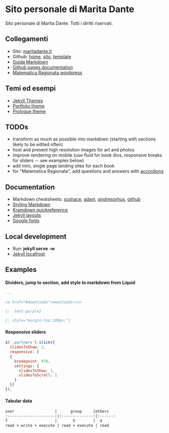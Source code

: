 # Sito personale di Marita Dante

Sito personale di Marita Dante.
Tutti i diritti riservati.

## Collegamenti

* Sito: [maritadante.it](https://maritadante.it/)
* Github: [home](https://github.com/maritadante), [sito](https://github.com/maritadante/maritadante.github.io), [template](https://github.com/t413/SinglePaged)
* [Guida Markdown](https://informaticabrutta.it/markdown-guida/)
* [Github pages documentation](https://help.github.com/en/github/working-with-github-pages)
* [Matematica Ragionata wordpress](https://matematicaragionata.wordpress.com/curriculum)

## Temi ed esempi

* [Jekyll Themes](http://jekyllthemes.org)
* [Portfolio theme](http://bogoli.github.io/-folio/)
* [Prologue theme](https://chrisbobbe.github.io/jekyll-theme-prologue)

## TODOs

* transform as much as possible into markdown (starting with sections likely to be edited often)
* host and present high resolution images for art and photos
* improve rendering on mobile (use fluid for book divs, responsive breaks for sliders -- see examples below)
* add mini, single page landing sites for each book
* for "Matematica Ragionata", add questions and answers with [accordions](https://raw.githubusercontent.com/cesium/codeweek15/gh-pages/_posts/2000-01-02-activities.md)

## Documentation

* Markdown cheatsheets: [soshace](https://dev.to/soshace/markdown-cheat-sheet-definitive-guide-to-markdown-markdown-resources-n15), [adam](https://github.com/adam-p/markdown-here/wiki/Markdown-Cheatsheet), [sindresorhus](https://sindresorhus.com/github-markdown-css/), [github](https://guides.github.com/features/mastering-markdown/)
* [Styling Markdown](https://digitaldrummerj.me/styling-jekyll-markdown/)
* [Kramdown quickreference](https://kramdown.gettalong.org/quickref.html)
* [Jekyll layouts](https://jekyllrb.com/docs/layouts/)
* [Google fonts](https://fonts.google.com/)

## Local development

* Run: **jekyll serve -w**
* [Jekyll localhost](http://localhost:4000/)

## Examples

#### Dividers, jump to section, add style to markdown from Liquid

```markdown
---

<a href="#downloads">downloads</a>

{: .text-purple}

{: style="margin-top:100px;"}
```

#### Responsive sliders

```javascript
$('.partners').slick({
  slidesToShow: 2,
  responsive: [
  {
    breakpoint: 976,
    settings: {
      slidesToShow: 1,
      slidesToScroll: 1
    }
  }]
});
```

#### Tabular data

```markdown
user                  |      group     |others
:---------------------:|:--------------:|:------:
7                     |       5        |  4
read + write + execute | read + execute | read
```
